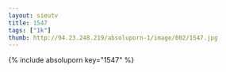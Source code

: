 ```yaml
--- 
layout: sieutv
title: 1547
tags: ["1k"]
thumb: http://94.23.248.219/absoluporn-1/image/002/1547.jpg
---
```

{% include absoluporn key="1547" %} 
